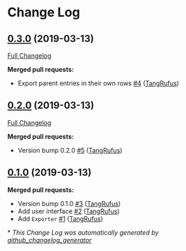 # Change Log

## [0.3.0](https://github.com/ItinerisLtd/gf-nested-forms-explode-exporter/tree/0.3.0) (2019-03-13)
[Full Changelog](https://github.com/ItinerisLtd/gf-nested-forms-explode-exporter/compare/0.2.0...0.3.0)

**Merged pull requests:**

- Export parent entries in their own rows [\#4](https://github.com/ItinerisLtd/gf-nested-forms-explode-exporter/pull/4) ([TangRufus](https://github.com/TangRufus))

## [0.2.0](https://github.com/ItinerisLtd/gf-nested-forms-explode-exporter/tree/0.2.0) (2019-03-13)
[Full Changelog](https://github.com/ItinerisLtd/gf-nested-forms-explode-exporter/compare/0.1.0...0.2.0)

**Merged pull requests:**

- Version bump 0.2.0 [\#5](https://github.com/ItinerisLtd/gf-nested-forms-explode-exporter/pull/5) ([TangRufus](https://github.com/TangRufus))

## [0.1.0](https://github.com/ItinerisLtd/gf-nested-forms-explode-exporter/tree/0.1.0) (2019-03-13)
**Merged pull requests:**

- Version bump 0.1.0 [\#3](https://github.com/ItinerisLtd/gf-nested-forms-explode-exporter/pull/3) ([TangRufus](https://github.com/TangRufus))
- Add user interface [\#2](https://github.com/ItinerisLtd/gf-nested-forms-explode-exporter/pull/2) ([TangRufus](https://github.com/TangRufus))
- Add `Exporter` [\#1](https://github.com/ItinerisLtd/gf-nested-forms-explode-exporter/pull/1) ([TangRufus](https://github.com/TangRufus))



\* *This Change Log was automatically generated by [github_changelog_generator](https://github.com/skywinder/Github-Changelog-Generator)*